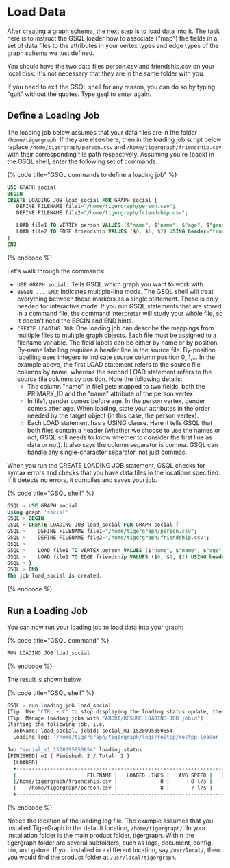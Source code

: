 # Load Data

After creating a graph schema, the next step is to load data into it. The task here is to instruct the GSQL loader how to associate \("map"\) the fields in a set of data files to the attributes in your vertex types and edge types of  the graph schema we just defined.

You should have the two data files person.csv and friendship.csv on your local disk. It's not necessary that they are in the same folder with you.

If you need to exit the GSQL shell for any reason, you can do so by typing "quit" without the quotes.  Type gsql to enter again.

## Define a Loading Job

The loading job below assumes that your data files are in the folder `/home/tigergraph`. If they are elsewhere, then in the loading job script below replace `/home/tigergraph/person.csv` and `/home/tigergraph/friendship.csv` with their corresponding file path respectively. Assuming you're \(back\) in the GSQL shell, enter the following set of commands.

{% code title="GSQL commands to define a loading job" %}
```sql
USE GRAPH social
BEGIN
CREATE LOADING JOB load_social FOR GRAPH social {
   DEFINE FILENAME file1="/home/tigergraph/person.csv";
   DEFINE FILENAME file2="/home/tigergraph/friendship.csv";

   LOAD file1 TO VERTEX person VALUES ($"name", $"name", $"age", $"gender", $"state") USING header="true", separator=",";
   LOAD file2 TO EDGE friendship VALUES ($0, $1, $2) USING header="true", separator=",";
}
END
```
{% endcode %}

Let's walk through the commands:

* `USE GRAPH social` :  Tells GSQL which graph you want to work with.
* `BEGIN ... END`:  Indicates multiple-line mode.  The GSQL shell will treat everything between these markers as a single statement.  These is only needed for interactive mode.  If you run GSQL statements that are stored in a command file, the command interpreter will study your whole file, so it doesn't need the BEGIN and END hints.
* `CREATE LOADING JOB`:  One loading job can describe the mappings from multiple files to multiple graph objects. Each file must be assigned to a filename variable. The field labels can be either by name or by position. By-name labelling requires a header line in the source file. By-position labelling uses integers to indicate source column position 0, 1,... In the example above, the first LOAD statement refers to the source file columns by name, whereas the second LOAD statement refers to the source file columns by position. Note the following details:
  * The column "name" in file1 gets mapped to two fields, both the PRIMARY\_ID and the "name" attribute of the person vertex.
  * In file1, gender comes before age.  In the person vertex, gender comes after age. When loading, state your attributes in the order needed by the target object \(in this case, the person vertex\).
  * Each LOAD statement has a USING clause.  Here it tells GSQL that both files contain a header \(whether we choose to use the names or not, GSQL still needs to know whether to consider the first line as data or not\). It also says the column separator is comma. GSQL can handle any single-character separator, not just commas.

When you run the CREATE LOADING JOB statement, GSQL checks for syntax errors and checks that you have data files in the locations specified. If it detects no errors, it compiles and saves your job.

{% code title="GSQL shell" %}
```sql
GSQL > USE GRAPH social
Using graph 'social'
GSQL > BEGIN
GSQL > CREATE LOADING JOB load_social FOR GRAPH social {
GSQL >    DEFINE FILENAME file1="/home/tigergraph/person.csv";
GSQL >    DEFINE FILENAME file2="/home/tigergraph/friendship.csv";
GSQL >
GSQL >    LOAD file1 TO VERTEX person VALUES ($"name", $"name", $"age", $"gender", $"state") USING header="true", separator=",";
GSQL >    LOAD file2 TO EDGE friendship VALUES ($0, $1, $2) USING header="true", separator=",";
GSQL > }
GSQL > END
The job load_social is created.
```
{% endcode %}

## Run a Loading Job

You can now run your loading job to load data into your graph:

{% code title="GSQL command" %}
```sql
RUN LOADING JOB load_social
```
{% endcode %}

The result is shown below.

{% code title="GSQL shell" %}
```bash
GSQL > run loading job load_social
[Tip: Use "CTRL + C" to stop displaying the loading status update, then use "SHOW LOADING STATUS jobid" to track the loading progress again]
[Tip: Manage loading jobs with "ABORT/RESUME LOADING JOB jobid"]
Starting the following job, i.e.
  JobName: load_social, jobid: social_m1.1528095850854
  Loading log: '/home/tigergraph/tigergraph/logs/restpp/restpp_loader_logs/social/social_m1.1528095850854.log'

Job "social_m1.1528095850854" loading status
[FINISHED] m1 ( Finished: 2 / Total: 2 )
  [LOADED]
  +---------------------------------------------------------------------------+
  |                       FILENAME |   LOADED LINES |   AVG SPEED |   DURATION|
  |/home/tigergraph/friendship.csv |              8 |       8 l/s |     1.00 s|
  |    /home/tigergraph/person.csv |              8 |       7 l/s |     1.00 s|
  +---------------------------------------------------------------------------+
```
{% endcode %}

Notice the location of the loading log file.  The example assumes that you installed TigerGraph in the default location, `/home/tigergraph/`. In your installation folder is the main product folder, tigergraph.  Within the tigergraph folder are several subfolders, such as logs, document, config, bin, and gstore. If you installed in a different location, say `/usr/local/`, then you would find the product folder at `/usr/local/tigergraph`.


